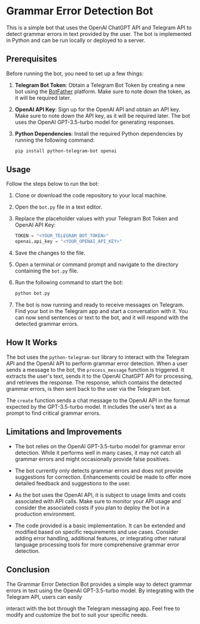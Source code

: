 # Grammar Error Detection Bot

This is a simple bot that uses the OpenAI ChatGPT API and Telegram API to detect grammar errors in text provided by the user. The bot is implemented in Python and can be run locally or deployed to a server.

## Prerequisites

Before running the bot, you need to set up a few things:

1. **Telegram Bot Token**: Obtain a Telegram Bot Token by creating a new bot using the [BotFather](https://core.telegram.org/bots#6-botfather) platform. Make sure to note down the token, as it will be required later.

2. **OpenAI API Key**: Sign up for the OpenAI API and obtain an API key. Make sure to note down the API key, as it will be required later. The bot uses the OpenAI GPT-3.5-turbo model for generating responses.

3. **Python Dependencies**: Install the required Python dependencies by running the following command:

   ```bash
   pip install python-telegram-bot openai
   ```

## Usage

Follow the steps below to run the bot:

1. Clone or download the code repository to your local machine.

2. Open the `bot.py` file in a text editor.

3. Replace the placeholder values with your Telegram Bot Token and OpenAI API Key:

   ```python
   TOKEN = "<YOUR_TELEGRAM_BOT_TOKEN>"
   openai.api_key = "<YOUR_OPENAI_API_KEY>"
   ```

4. Save the changes to the file.

5. Open a terminal or command prompt and navigate to the directory containing the `bot.py` file.

6. Run the following command to start the bot:

   ```bash
   python bot.py
   ```

7. The bot is now running and ready to receive messages on Telegram. Find your bot in the Telegram app and start a conversation with it. You can now send sentences or text to the bot, and it will respond with the detected grammar errors.

## How It Works

The bot uses the `python-telegram-bot` library to interact with the Telegram API and the OpenAI API to perform grammar error detection. When a user sends a message to the bot, the `process_message` function is triggered. It extracts the user's text, sends it to the OpenAI ChatGPT API for processing, and retrieves the response. The response, which contains the detected grammar errors, is then sent back to the user via the Telegram bot.

The `create` function sends a chat message to the OpenAI API in the format expected by the GPT-3.5-turbo model. It includes the user's text as a prompt to find critical grammar errors.

## Limitations and Improvements

- The bot relies on the OpenAI GPT-3.5-turbo model for grammar error detection. While it performs well in many cases, it may not catch all grammar errors and might occasionally provide false positives.

- The bot currently only detects grammar errors and does not provide suggestions for correction. Enhancements could be made to offer more detailed feedback and suggestions to the user.

- As the bot uses the OpenAI API, it is subject to usage limits and costs associated with API calls. Make sure to monitor your API usage and consider the associated costs if you plan to deploy the bot in a production environment.

- The code provided is a basic implementation. It can be extended and modified based on specific requirements and use cases. Consider adding error handling, additional features, or integrating other natural language processing tools for more comprehensive grammar error detection.

## Conclusion

The Grammar Error Detection Bot provides a simple way to detect grammar errors in text using the OpenAI GPT-3.5-turbo model. By integrating with the Telegram API, users can easily

 interact with the bot through the Telegram messaging app. Feel free to modify and customize the bot to suit your specific needs.
